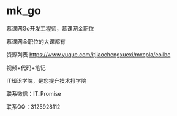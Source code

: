 # mk_go
慕课网Go开发工程师，慕课网金职位

慕课网金职位的大课都有

资源列表 https://www.yuque.com/itjiaochengxuexi/mxcpla/eoilbc

视频+代码+笔记

IT知识学院，是您提升技术打学院

联系微信：IT_Promise

联系QQ：3125928112
